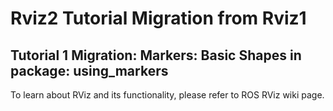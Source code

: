 # Rviz2 Tutorial Migration from Rviz1
## Tutorial 1 Migration: Markers: Basic Shapes in package: using_markers

To learn about RViz and its functionality, please refer to ROS RViz wiki page.
